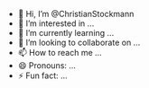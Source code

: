 - 👋 Hi, I’m @ChristianStockmann
- 👀 I’m interested in ...
- 🌱 I’m currently learning ...
- 💞️ I’m looking to collaborate on ...
- 📫 How to reach me ...
- 😄 Pronouns: ...
- ⚡ Fun fact: ...

<!---
ChristianStockmann/ChristianStockmann is a ✨ special ✨ repository because its `README.md` (this file) appears on your GitHub profile.
You can click the Preview link to take a look at your changes.
--->
